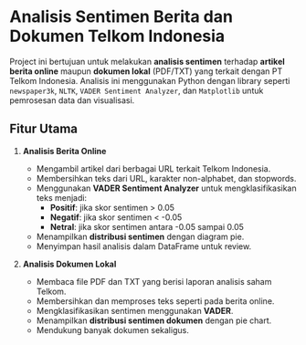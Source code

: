 # Analisis Sentimen Berita dan Dokumen Telkom Indonesia

Project ini bertujuan untuk melakukan **analisis sentimen** terhadap **artikel berita online** maupun **dokumen lokal** (PDF/TXT) yang terkait dengan PT Telkom Indonesia. Analisis ini menggunakan Python dengan library seperti `newspaper3k`, `NLTK`, `VADER Sentiment Analyzer`, dan `Matplotlib` untuk pemrosesan data dan visualisasi.

## Fitur Utama

1. **Analisis Berita Online**
   - Mengambil artikel dari berbagai URL terkait Telkom Indonesia.
   - Membersihkan teks dari URL, karakter non-alphabet, dan stopwords.
   - Menggunakan **VADER Sentiment Analyzer** untuk mengklasifikasikan teks menjadi:
     - **Positif**: jika skor sentimen > 0.05  
     - **Negatif**: jika skor sentimen < -0.05  
     - **Netral**: jika skor sentimen antara -0.05 sampai 0.05
   - Menampilkan **distribusi sentimen** dengan diagram pie.
   - Menyimpan hasil analisis dalam DataFrame untuk review.

2. **Analisis Dokumen Lokal**
   - Membaca file PDF dan TXT yang berisi laporan analisis saham Telkom.
   - Membersihkan dan memproses teks seperti pada berita online.
   - Mengklasifikasikan sentimen menggunakan **VADER**.
   - Menampilkan **distribusi sentimen dokumen** dengan pie chart.
   - Mendukung banyak dokumen sekaligus.
